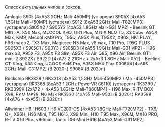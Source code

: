 Список актуальных чипов и боксов.

Amlogic
S905 [4xA53 2GHz Mali-450MP] (устарели)
S905X [4xA53 1.5GHz Mali-450MP] (устарели)
S912 [8xA53 2GHz Mali-T820MP3] (устарели)
S905X2 / S905Y2 [4xA53 1.8GHz Mali-G31 MP2] - Beelink GT MINI-A, X96 Max, MECOOL KM3, HK1 Plus, MINIX NEO T5, X2 Cube, A95X Max, KM9, Mecool KM9 Pro, T95Q, A95X Plus, T95X2, X96S, HK1 PLAY, h96 max x2, TX3 Max, Magicsee N5 Max, v8 max, T10 Pro, T95Q PLUS
S905X3 / S905C1 / S90Y3 / S905D3 [4xA55 1.9GHz Mali-G31 MP2] - H96 max x3, A95X F3, A95X F3 Slim, A95X F3 Air, Q95, X96 Air, Beelink GT1 mini-2
S922X / S922D [4xA73 2.21GHz + 2xA53 1.8GHz Mali-G52] - Beelink GT-King, X88 King, UGOOS AM6 Pro, A95X MAX Plus
S905X4 [4xA55 2GHz Mali-G31MP2] (В 2020г.)
S908X (В 2020г.)

Rockchip
RK3328 / RK3318 [4xA53 1,5GHz Mali-450MP2 / Mali-450MP3] (устарели)
RK3368 [8xA53 1.2GHz PowerVR G6110] (устарели)
RK3399 / RK3399K [2xA72 + 4xA53 1.8GHz Mali-T860MP4] - H96 Max, R-TV BOX X99, RKM MK39, N6 Max
RK3530 [4xA55 Mali-G52] (В 2020г.)
RK3588 [4xA76 + 4xA55] (В 2020г.)

Allwinner
H6 / H603 / H6 VC200-OS [4xA53 1.8GHz Mali-T720MP2] - TX6, Q+, X96H, H96 Mini, T95 H616, X99 Mini, H10, T95 Max, X96M, MX10 PRO, R-TV X10 Plus, v96mini, Tanix TX6 Mini
H616 [4xA53 Mali-G31 MP2]
